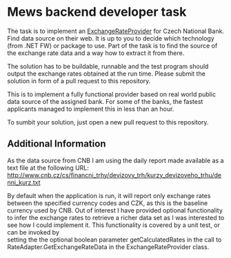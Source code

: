 # Mews backend developer task

The task is to implement an [ExchangeRateProvider](Task/ExchangeRateProvider.cs) for Czech National Bank. Find data source on their web. It is up to you to decide which technology (from .NET FW) or package to use. Part of the task is to find the source of the exchange rate data and a way how to extract it from there.

The solution has to be buildable, runnable and the test program should output the exchange rates obtained at the run time. Please submit the solution in form of a pull request to this repository.

This is to implement a fully functional provider based on real world public data source of the assigned bank. For some of the banks, the fastest applicants managed to implement this in less than an hour.

To sumbit your solution, just open a new pull request to this repository.

## Additional Information

As the data source from CNB I am using the daily report made available as a text file at the following URL: http://www.cnb.cz/cs/financni_trhy/devizovy_trh/kurzy_devizoveho_trhu/denni_kurz.txt

By default when the application is run, it will report only exchange rates between the specified currency codes and CZK, as this is the baseline currency used by CNB. Out of interest I have provided
optional functionality to infer the exchange rates to retrieve a richer data set as I was interested to see how I could implement it. This functionality is covered by a unit test, or can be invoked by  
setting the the optional boolean parameter getCalculatedRates in the call to RateAdapter.GetExchangeRateData in the ExchangeRateProvider class.